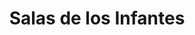 ---
title: Salas de los Infantes
url: /salas-de-los-infantes/
latitude: 42.022
longitude: -3.288
---